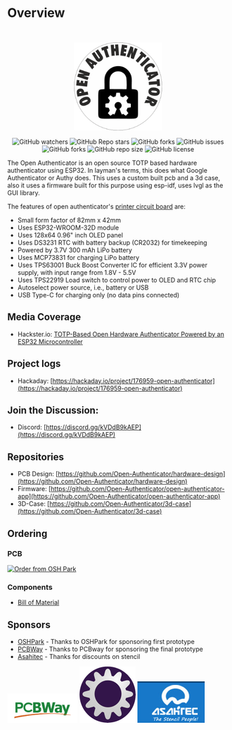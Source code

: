# Overview

<br />

<p align="center">
    <a href="https://github.com/Open-Authenticator">
        <img src="./assets/open-autheticator-logo.png" alt="Logo" width="200" height="200">
    </a>
</p>

<p align="center">
<img alt="GitHub watchers" src="https://img.shields.io/github/watchers/open-authenticator/open-authenticator-app?style=plastic">
<img alt="GitHub Repo stars" src="https://img.shields.io/github/stars/open-authenticator/open-authenticator-app?style=plastic">
<img alt="GitHub forks" src="https://img.shields.io/github/forks/open-authenticator/open-authenticator-app?style=plastic">
<img alt="GitHub issues"
src="https://img.shields.io/github/issues/open-authenticator/open-authenticator-app?style=plastic">
<img alt="GitHub forks" src="https://img.shields.io/github/forks/open-authenticator/open-authenticator-app?style=plastic">
<img alt="GitHub repo size" src="https://img.shields.io/github/repo-size/open-authenticator/open-authenticator-app?style=plastic">
<img alt="GitHub license" src="https://img.shields.io/github/license/open-authenticator/open-authenticator-app?style=plastic">
</p>

The Open Authenticator is an open source TOTP based hardware authenticator using
ESP32. In layman's terms, this does what Google Authenticator or Authy does.
This uses a custom built pcb and a 3d case, also it uses a firmware built for
this purpose using esp-idf, uses lvgl as the GUI library.

The features of open authenticator's [printer circuit board](https://github.com/Open-Authenticator/hardware-design) are:   

* Small form factor of 82mm x 42mm
* Uses ESP32-WROOM-32D module
* Uses 128x64 0.96" inch OLED panel
* Uses DS3231 RTC with battery backup (CR2032) for timekeeping
* Powered by 3.7V 300 mAh LiPo battery
* Uses MCP73831 for charging LiPo battery
* Uses TPS63001 Buck Boost Converter IC for efficient 3.3V power supply, with input range from 1.8V - 5.5V
* Uses TPS22919 Load switch to control power to OLED and RTC chip
* Autoselect power source, i.e., battery or USB
* USB Type-C for charging only (no data pins connected)

## Media Coverage

* Hackster.io: [TOTP-Based Open Hardware Authenticator Powered by an ESP32 Microcontroller](https://www.hackster.io/news/totp-based-open-hardware-authenticator-powered-by-an-esp32-microcontroller-c770f10008af)

## Project logs

* Hackaday: [https://hackaday.io/project/176959-open-authenticator](https://hackaday.io/project/176959-open-authenticator)
## Join the Discussion:

* Discord: [https://discord.gg/kVDdB9kAEP](https://discord.gg/kVDdB9kAEP)
## Repositories

* PCB Design: [https://github.com/Open-Authenticator/hardware-design](https://github.com/Open-Authenticator/hardware-design)
* Firmware: [https://github.com/Open-Authenticator/open-authenticator-app](https://github.com/Open-Authenticator/open-authenticator-app)
* 3D-Case: [https://github.com/Open-Authenticator/3d-case](https://github.com/Open-Authenticator/3d-case)

## Ordering
### PCB

<a href="https://oshpark.com/shared_projects/kZuvm8FV"><img src="https://oshpark.com/packs/media/images/badge-5f4e3bf4bf68f72ff88bd92e0089e9cf.png" alt="Order from OSH Park"></img></a>

### Components

* [Bill of Material](https://docs.google.com/spreadsheets/d/1dUZdB7LErKdkV40vjPda2T-85nJA-UcwpFP-PLhwYTE/edit?usp=sharing)

## Sponsors

* [OSHPark](https://oshpark.com/) - Thanks to OSHPark for sponsoring first prototype
* [PCBWay](https://www.pcbway.com/) - Thanks to PCBway for sponsoring the final prototype
* [Asahitec](https://www.asahitec.in/index.html) - Thanks for discounts on stencil

<img src="./assets/pcbway_logo.png" width=160 height=67>
<img src="./assets/oshpark_logo.png" width=128 height=128>
<img src="./assets/asahitec_logo.jpg" width=153 height=94>